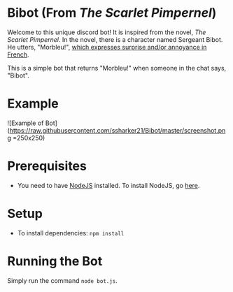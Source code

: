 # Bibot (From _The Scarlet Pimpernel_)
Welcome to this unique discord bot! It is inspired from the novel, *The Scarlet Pimpernel*. In the novel, there is a character named Sergeant Bibot. He utters, "Morbleu!", [which expresses surprise and/or annoyance in French](https://www.lexico.com/en/definition/morbleu).

This is a simple bot that returns "Morbleu!" when someone in the chat says, "Bibot".

# Example 
![Example of Bot](https://raw.githubusercontent.com/ssharker21/Bibot/master/screenshot.png =250x250)
# Prerequisites

* You need to have [NodeJS](https://nodejs.org/en/download/) installed. To install NodeJS, go [here](http://lmgtfy.com/?q=how+to+install+nodejs).

# Setup

* To install dependencies: `npm install`

# Running the Bot

Simply run the command `node bot.js`.
